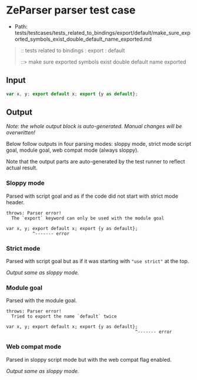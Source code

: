 # ZeParser parser test case

- Path: tests/testcases/tests_related_to_bindings/export/default/make_sure_exported_symbols_exist_double_default_name_exported.md

> :: tests related to bindings : export : default
>
> ::> make sure exported symbols exist double default name exported

## Input


`````js
var x, y; export default x; export {y as default};
`````

## Output

_Note: the whole output block is auto-generated. Manual changes will be overwritten!_

Below follow outputs in four parsing modes: sloppy mode, strict mode script goal, module goal, web compat mode (always sloppy).

Note that the output parts are auto-generated by the test runner to reflect actual result.

### Sloppy mode

Parsed with script goal and as if the code did not start with strict mode header.

`````
throws: Parser error!
  The `export` keyword can only be used with the module goal

var x, y; export default x; export {y as default};
          ^------- error
`````

### Strict mode

Parsed with script goal but as if it was starting with `"use strict"` at the top.

_Output same as sloppy mode._

### Module goal

Parsed with the module goal.

`````
throws: Parser error!
  Tried to export the name `default` twice

var x, y; export default x; export {y as default};
                                                 ^------- error
`````


### Web compat mode

Parsed in sloppy script mode but with the web compat flag enabled.

_Output same as sloppy mode._
